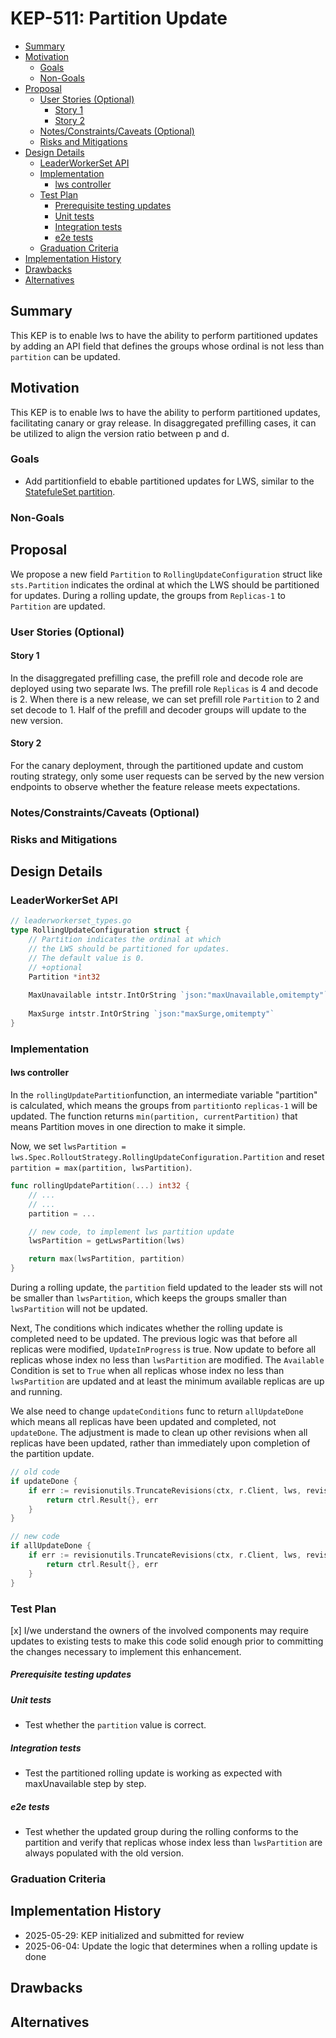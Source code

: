 # KEP-511: Partition Update

<!--
This is the title of your KEP. Keep it short, simple, and descriptive. A good
title can help communicate what the KEP is and should be considered as part of
any review.
-->

<!--
A table of contents is helpful for quickly jumping to sections of a KEP and for
highlighting any additional information provided beyond the standard KEP
template.

Ensure the TOC is wrapped with
  <code>&lt;!-- toc --&rt;&lt;!-- /toc --&rt;</code>
tags, and then generate with `hack/update-toc.sh`.
-->

<!-- toc -->
- [Summary](#summary)
- [Motivation](#motivation)
  - [Goals](#goals)
  - [Non-Goals](#non-goals)
- [Proposal](#proposal)
  - [User Stories (Optional)](#user-stories-optional)
    - [Story 1](#story-1)
    - [Story 2](#story-2)
  - [Notes/Constraints/Caveats (Optional)](#notesconstraintscaveats-optional)
  - [Risks and Mitigations](#risks-and-mitigations)
- [Design Details](#design-details)
  - [LeaderWorkerSet API](#leaderworkerset-api)
  - [Implementation](#implementation)
    - [lws controller](#lws-controller)
  - [Test Plan](#test-plan)
      - [Prerequisite testing updates](#prerequisite-testing-updates)
      - [Unit tests](#unit-tests)
      - [Integration tests](#integration-tests)
      - [e2e tests](#e2e-tests)
  - [Graduation Criteria](#graduation-criteria)
- [Implementation History](#implementation-history)
- [Drawbacks](#drawbacks)
- [Alternatives](#alternatives)
<!-- /toc -->

## Summary

<!--
This section is incredibly important for producing high-quality, user-focused
documentation such as release notes or a development roadmap. It should be
possible to collect this information before implementation begins, in order to
avoid requiring implementors to split their attention between writing release
notes and implementing the feature itself. KEP editors and SIG Docs
should help to ensure that the tone and content of the `Summary` section is
useful for a wide audience.

A good summary is probably at least a paragraph in length.

Both in this section and below, follow the guidelines of the [documentation
style guide]. In particular, wrap lines to a reasonable length, to make it
easier for reviewers to cite specific portions, and to minimize diff churn on
updates.

[documentation style guide]: https://github.com/kubernetes/community/blob/master/contributors/guide/style-guide.md
-->

This KEP is to enable lws to have the ability to perform partitioned updates by adding an API field that defines the groups whose ordinal is not less than `partition` can be updated.

## Motivation

<!--
This section is for explicitly listing the motivation, goals, and non-goals of
this KEP.  Describe why the change is important and the benefits to users. The
motivation section can optionally provide links to [experience reports] to
demonstrate the interest in a KEP within the wider Kubernetes community.

[experience reports]: https://github.com/golang/go/wiki/ExperienceReports
-->

This KEP is to enable lws to have the ability to perform partitioned updates, facilitating canary or gray release. In disaggregated prefilling cases, it can be utilized to align the version ratio between p and d.

### Goals

- Add partitionfield to ebable partitioned updates for LWS, similar to the [StatefuleSet partition](https://kubernetes.io/docs/concepts/workloads/controllers/statefulset/#partitions).
<!--
List the specific goals of the KEP. What is it trying to achieve? How will we
know that this has succeeded?
-->

### Non-Goals

<!--
What is out of scope for this KEP? Listing non-goals helps to focus discussion
and make progress.
-->

## Proposal

<!--
This is where we get down to the specifics of what the proposal actually is.
This should have enough detail that reviewers can understand exactly what
you're proposing, but should not include things like API designs or
implementation. What is the desired outcome and how do we measure success?.
The "Design Details" section below is for the real
nitty-gritty.
-->
We propose a new field `Partition` to `RollingUpdateConfiguration` struct like `sts.Partition` indicates the ordinal at which the LWS should be partitioned for updates. During a rolling update, the groups from `Replicas-1` to `Partition` are updated.

### User Stories (Optional)

<!--
Detail the things that people will be able to do if this KEP is implemented.
Include as much detail as possible so that people can understand the "how" of
the system. The goal here is to make this feel real for users without getting
bogged down.
-->

#### Story 1
In the disaggregated prefilling case, the prefill role and decode role are deployed using two separate lws. The prefill role `Replicas` is 4 and decode is 2. When there is a new release, we can set prefill role `Partition` to 2 and set decode to 1. Half of the prefill and decoder groups will update to the new version.

#### Story 2
For the canary deployment, through the partitioned update and custom routing strategy, only some user requests can be served by the new version endpoints to observe whether the feature release meets expectations.

### Notes/Constraints/Caveats (Optional)

<!--
What are the caveats to the proposal?
What are some important details that didn't come across above?
Go in to as much detail as necessary here.
This might be a good place to talk about core concepts and how they relate.
-->

### Risks and Mitigations

<!--
What are the risks of this proposal, and how do we mitigate? Think broadly.
For example, consider both security and how this will impact the larger
Kubernetes ecosystem.

How will security be reviewed, and by whom?

How will UX be reviewed, and by whom?

Consider including folks who also work outside the SIG or subproject.
-->

## Design Details

<!--
This section should contain enough information that the specifics of your
change are understandable. This may include API specs (though not always
required) or even code snippets. If there's any ambiguity about HOW your
proposal will be implemented, this is the place to discuss them.
-->
### LeaderWorkerSet API
```go
// leaderworkerset_types.go
type RollingUpdateConfiguration struct {
    // Partition indicates the ordinal at which 
    // the LWS should be partitioned for updates. 
    // The default value is 0.
    // +optional
    Partition *int32
    
    MaxUnavailable intstr.IntOrString `json:"maxUnavailable,omitempty"`
    
    MaxSurge intstr.IntOrString `json:"maxSurge,omitempty"`
}
```

### Implementation
#### lws controller
In the `rollingUpdatePartition`function, an intermediate variable "partition" is calculated, which means the groups from `partition`to `replicas-1` will be updated. The function returns `min(partition, currentPartition)` that means Partition moves in one direction to make it simple. 

Now, we set `lwsPartition = lws.Spec.RolloutStrategy.RollingUpdateConfiguration.Partition` and reset `partition = max(partition, lwsPartition)`.

```go
func rollingUpdatePartition(...) int32 {
    // ...
    // ...
    partition = ...

    // new code, to implement lws partition update
    lwsPartition = getLwsPartition(lws)

    return max(lwsPartition, partition)
}
```

During a rolling update, the `partition` field updated to the leader sts will not be smaller than `lwsPartition`, which keeps the groups smaller than `lwsPartition` will not be updated.

Next, The conditions which indicates whether the rolling update is completed need to be updated. The previous logic was that before all replicas were modified, `UpdateInProgress` is true. Now update to before all replicas whose index no less than `lwsPartition` are modified. The `Available` Condition is set to `True` when all replicas whose index no less than `lwsPartition` are updated and at least the minimum available replicas are up and running.

We alse need to change `updateConditions` func to return `allUpdateDone` which means all replicas have been updated and completed, not `updateDone`. The adjustment is made to clean up other revisions when all replicas have been updated, rather than immediately upon completion of the partition update.
```go
// old code
if updateDone {
    if err := revisionutils.TruncateRevisions(ctx, r.Client, lws, revisionutils.GetRevisionKey(revision)); err != nil {
        return ctrl.Result{}, err
    }
}

// new code
if allUpdateDone {
    if err := revisionutils.TruncateRevisions(ctx, r.Client, lws, revisionutils.GetRevisionKey(revision)); err != nil {
        return ctrl.Result{}, err
    }
}
```

### Test Plan

<!--
**Note:** *Not required until targeted at a release.*
The goal is to ensure that we don't accept enhancements with inadequate testing.

All code is expected to have adequate tests (eventually with coverage
expectations). Please adhere to the [Kubernetes testing guidelines][testing-guidelines]
when drafting this test plan.

[testing-guidelines]: https://git.k8s.io/community/contributors/devel/sig-testing/testing.md
-->

[x] I/we understand the owners of the involved components may require updates to
existing tests to make this code solid enough prior to committing the changes necessary
to implement this enhancement.

##### Prerequisite testing updates

<!--
Based on reviewers feedback describe what additional tests need to be added prior
implementing this enhancement to ensure the enhancements have also solid foundations.
-->

##### Unit tests

<!--
In principle every added code should have complete unit test coverage, so providing
the exact set of tests will not bring additional value.
However, if complete unit test coverage is not possible, explain the reason of it
together with explanation why this is acceptable.
-->

<!--
Additionally, for Alpha try to enumerate the core package you will be touching
to implement this enhancement and provide the current unit coverage for those
in the form of:
- <package>: <date> - <current test coverage>
The data can be easily read from:
https://testgrid.k8s.io/sig-testing-canaries#ci-kubernetes-coverage-unit

This can inform certain test coverage improvements that we want to do before
extending the production code to implement this enhancement.
-->

<!-- - `<package>`: `<date>` - `<test coverage>` -->
- Test whether the `partition` value is correct.

##### Integration tests

<!--
Integration tests are contained in k8s.io/kubernetes/test/integration.
Integration tests allow control of the configuration parameters used to start the binaries under test.
This is different from e2e tests which do not allow configuration of parameters.
Doing this allows testing non-default options and multiple different and potentially conflicting command line options.
-->

<!--
This question should be filled when targeting a release.
For Alpha, describe what tests will be added to ensure proper quality of the enhancement.

For Beta and GA, add links to added tests together with links to k8s-triage for those tests:
https://storage.googleapis.com/k8s-triage/index.html
-->

- Test the partitioned rolling update is working as expected with maxUnavailable step by step.

##### e2e tests

<!--
This question should be filled when targeting a release.
For Alpha, describe what tests will be added to ensure proper quality of the enhancement.

For Beta and GA, add links to added tests together with links to k8s-triage for those tests:
https://storage.googleapis.com/k8s-triage/index.html

We expect no non-infra related flakes in the last month as a GA graduation criteria.
-->

<!-- - <test>: <link to test coverage> -->
- Test whether the updated group during the rolling conforms to the partition and verify that replicas whose index less than `lwsPartition` are always populated with the old version.

### Graduation Criteria

<!--

Clearly define what it means for the feature to be implemented and
considered stable.

If the feature you are introducing has high complexity, consider adding graduation
milestones with these graduation criteria:
- [Maturity levels (`alpha`, `beta`, `stable`)][maturity-levels]
- [Feature gate][feature gate] lifecycle
- [Deprecation policy][deprecation-policy]

[feature gate]: https://git.k8s.io/community/contributors/devel/sig-architecture/feature-gates.md
[maturity-levels]: https://git.k8s.io/community/contributors/devel/sig-architecture/api_changes.md#alpha-beta-and-stable-versions
[deprecation-policy]: https://kubernetes.io/docs/reference/using-api/deprecation-policy/
-->

## Implementation History

<!--
Major milestones in the lifecycle of a KEP should be tracked in this section.
Major milestones might include:
- the `Summary` and `Motivation` sections being merged, signaling SIG acceptance
- the `Proposal` section being merged, signaling agreement on a proposed design
- the date implementation started
- the first Kubernetes release where an initial version of the KEP was available
- the version of Kubernetes where the KEP graduated to general availability
- when the KEP was retired or superseded
-->
- 2025-05-29: KEP initialized and submitted for review
- 2025-06-04: Update the logic that determines when a rolling update is done

## Drawbacks

<!--
Why should this KEP _not_ be implemented?
-->

## Alternatives

<!--
What other approaches did you consider, and why did you rule them out? These do
not need to be as detailed as the proposal, but should include enough
information to express the idea and why it was not acceptable.
-->